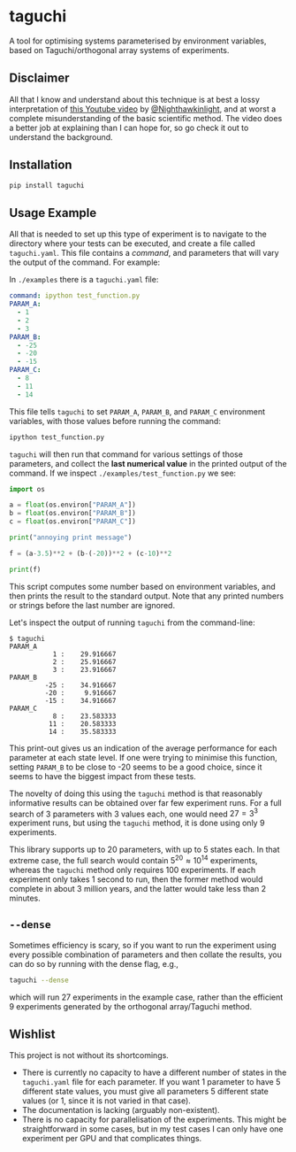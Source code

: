 # taguchi
A tool for optimising systems parameterised by environment variables, based on Taguchi/orthogonal array systems of experiments.

## Disclaimer
All that I know and understand about this technique is at best a lossy interpretation of [this Youtube video](https://www.youtube.com/watch?v=5oULEuOoRd0) by [@Nighthawkinlight](https://www.youtube.com/@Nighthawkinlight), and at worst a complete misunderstanding of the basic scientific method. The video does a better job at explaining than I can hope for, so go check it out to understand the background.

## Installation
```bash
pip install taguchi
```

## Usage Example
All that is needed to set up this type of experiment is to navigate to the directory where your tests can be executed, and create a file called `taguchi.yaml`. This file contains a *command*, and parameters that will vary the output of the command. For example:

In `./examples` there is a `taguchi.yaml` file:
```yaml
command: ipython test_function.py
PARAM_A:
  - 1
  - 2
  - 3
PARAM_B: 
  - -25
  - -20
  - -15
PARAM_C:
  - 8
  - 11
  - 14
```

This file tells `taguchi` to set `PARAM_A`, `PARAM_B`, and `PARAM_C` environment variables, with those values before running the command:
```bash
ipython test_function.py
```
`taguchi` will then run that command for various settings of those parameters, and collect the **last numerical value** in the printed output of the command. If we inspect `./examples/test_function.py` we see:
```python
import os

a = float(os.environ["PARAM_A"])
b = float(os.environ["PARAM_B"])
c = float(os.environ["PARAM_C"])

print("annoying print message")

f = (a-3.5)**2 + (b-(-20))**2 + (c-10)**2

print(f)
```
This script computes some number based on environment variables, and then prints the result to the standard output. Note that any printed numbers or strings before the last number are ignored.

Let's inspect the output of running `taguchi` from the command-line:
```
$ taguchi
PARAM_A     
           1 :    29.916667
           2 :    25.916667
           3 :    23.916667
PARAM_B     
         -25 :    34.916667
         -20 :     9.916667
         -15 :    34.916667
PARAM_C     
           8 :    23.583333
          11 :    20.583333
          14 :    35.583333
```
This print-out gives us an indication of the average performance for each parameter at each state level. If one were trying to minimise this function, setting `PARAM_B` to be close to -20 seems to be a good choice, since it seems to have the biggest impact from these tests. 

The novelty of doing this using the `taguchi` method is that reasonably informative results can be obtained over far few experiment runs. For a full search of 3 parameters with 3 values each, one would need $27=3^3$ experiment runs, but using the `taguchi` method, it is done using only 9 experiments.

This library supports up to 20 parameters, with up to 5 states each. In that extreme case, the full search would contain $5^{20}\approx10^{14}$ experiments, whereas the `taguchi` method only requires 100 experiments. If each experiment only takes 1 second to run, then the former method would complete in about 3 million years, and the latter would take less than 2 minutes.

## `--dense`
Sometimes efficiency is scary, so if you want to run the experiment using every possible combination of parameters and then collate the results, you can do so by running with the dense flag, e.g.,
```bash
taguchi --dense
```
which will run 27 experiments in the example case, rather than the efficient 9 experiments generated by the orthogonal array/Taguchi method.

## Wishlist
This project is not without its shortcomings. 
 - There is currently no capacity to have a different number of states in the `taguchi.yaml` file for each parameter. If you want 1 parameter to have 5 different state values, you must give all parameters 5 different state values (or 1, since it is not varied in that case).
 - The documentation is lacking (arguably non-existent).
 - There is no capacity for parallelisation of the experiments. This might be straightforward in some cases, but in my test cases I can only have one experiment per GPU and that complicates things.